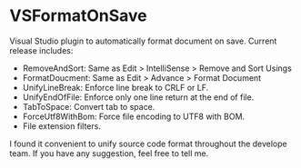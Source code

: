 # VSFormatOnSave

Visual Studio plugin to automatically format document on save. Current release includes:
* RemoveAndSort: Same as Edit > IntelliSense > Remove and Sort Usings
* FormatDoucment: Same as Edit > Advance > Format Document
* UnifyLineBreak: Enforce line break to CRLF or LF.
* UnifyEndOfFile: Enforce only one line return at the end of file.
* TabToSpace: Convert tab to space.
* ForceUtf8WithBom: Force file encoding to UTF8 with BOM.
* File extension filters.

I found it convenient to unify source code format throughout the develope team. If you have any suggestion, feel free to tell me.
